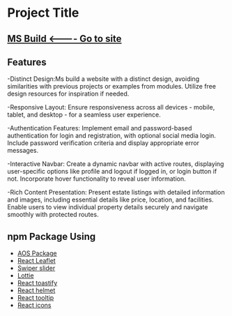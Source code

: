 # Project Title

 ## [MS Build <---- Go to site](https://ms-build-1ae32.web.app/)


## Features


-Distinct Design:Ms build a website with a distinct design, avoiding similarities with previous projects or examples from modules. Utilize free design resources for inspiration if needed.

-Responsive Layout: Ensure responsiveness across all devices - mobile, tablet, and desktop - for a seamless user experience.

-Authentication Features: Implement email and password-based authentication for login and registration, with optional social media login. Include password verification criteria and display appropriate error messages.

-Interactive Navbar: Create a dynamic navbar with active routes, displaying user-specific options like profile and logout if logged in, or login button if not. Incorporate hover functionality to reveal user information.

-Rich Content Presentation: Present estate listings with detailed information and images, including essential details like price, location, and facilities. Enable users to view individual property details securely and navigate smoothly with protected routes.


## npm Package Using

 - [AOS Package](https://www.npmjs.com/package/aos)
 - [React Leaflet](https://react-leaflet.js.org/)
 - [Swiper slider](https://swiperjs.com/)
 - [Lottie](https://www.npmjs.com/package/lottie-react)
 - [React toastify](https://www.npmjs.com/package/react-toastify)
 - [React helmet](https://www.npmjs.com/package/react-helmet-async)
 - [React tooltip](https://www.npmjs.com/package/react-tooltip)
 - [React icons](https://react-icons.github.io/react-icons/)
